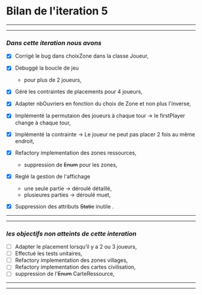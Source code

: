 # Bilan de l'iteration 5

---
---
 ###  *Dans cette iteration nous avons*
* [x] Corrigé le bug dans choixZone dans la classe Joueur,
 
* [x] Debuggé la boucle de jeu
  - pour plus de 2 joueurs,
  
* [x] Géré les contraintes de placements pour 4 joueurs,

* [x] Adapter nbOuvriers en fonction du choix de Zone et non plus l'inverse,

* [x] Implémenté la permutaion des joueurs à chaque tour → le firstPlayer change à chaque tour,

* [x] Implémenté la contrainte → Le joueur ne peut pas placer 2 fois au même endroit,

* [x] Refactory implementation des zones ressources,
  - suppression de ~~Enum~~ pour les zones,
 
  
* [x] Reglé la gestion de l'affichage
  - une seule partie  →  déroulé détaillé,
  - plusieures parties  →  déroulé muet,
  
* [x] Suppression des attributs ~~Static~~ inutile .
 
 ---
 ---
  ### *les objectifs non atteints de cette interation*
 
* [ ] Adapter le placement lorsqu’il y a 2 ou 3 joueurs,
* [ ] Effectué les tests unitaires,
* [ ] Refactory implementation des zones villages,
* [ ] Refactory implementation des cartes civilisation,
* [ ] suppression de l'~~Enum~~ CarteRessource,

---
***

